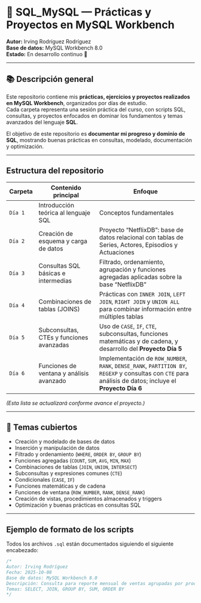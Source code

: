# 💾 SQL_MySQL — Prácticas y Proyectos en MySQL Workbench

**Autor:** Irving Rodríguez Rodríguez  
**Base de datos:** MySQL Workbench 8.0  
**Estado:** En desarrollo continuo 🚀  

---

## 📚 Descripción general

Este repositorio contiene mis **prácticas, ejercicios y proyectos realizados en MySQL Workbench**, organizados por días de estudio.  
Cada carpeta representa una sesión práctica del curso, con scripts SQL, consultas, y proyectos enfocados en dominar los fundamentos y temas avanzados del lenguaje **SQL**.

El objetivo de este repositorio es **documentar mi progreso y dominio de SQL**, mostrando buenas prácticas en consultas, modelado, documentación y optimización.

---

## Estructura del repositorio

| Carpeta | Contenido principal | Enfoque |
|----------|----------------------|----------|
| `Día 1` | Introducción teórica al lenguaje SQL | Conceptos fundamentales |
| `Día 2` | Creación de esquema y carga de datos | Proyecto “NetflixDB”: base de datos relacional con tablas de Series, Actores, Episodios y Actuaciones |
| `Día 3` | Consultas SQL básicas e intermedias | Filtrado, ordenamiento, agrupación y funciones agregadas aplicadas sobre la base “NetflixDB” |
| `Día 4` | Combinaciones de tablas (JOINS) | Prácticas con `INNER JOIN`, `LEFT JOIN`, `RIGHT JOIN` y `UNION ALL` para combinar información entre múltiples tablas |
| `Día 5` | Subconsultas, CTEs y funciones avanzadas | Uso de `CASE`, `IF`, `CTE`, subconsultas, funciones matemáticas y de cadena, y desarrollo del **Proyecto Día 5** |
| `Día 6` | Funciones de ventana y análisis avanzado | Implementación de `ROW_NUMBER`, `RANK`, `DENSE_RANK`, `PARTITION BY`, `REGEXP` y consultas con `CTE` para análisis de datos; incluye el **Proyecto Día 6** |




*(Esta lista se actualizará conforme avance el proyecto.)*

---

## 🧠 Temas cubiertos

- Creación y modelado de bases de datos  
- Inserción y manipulación de datos  
- Filtrado y ordenamiento (`WHERE`, `ORDER BY`, `GROUP BY`)  
- Funciones agregadas (`COUNT`, `SUM`, `AVG`, `MIN`, `MAX`)  
- Combinaciones de tablas (`JOIN`, `UNION`, `INTERSECT`)  
- Subconsultas y expresiones comunes (`CTE`)  
- Condicionales (`CASE`, `IF`)  
- Funciones matemáticas y de cadena  
- Funciones de ventana (`ROW_NUMBER`, `RANK`, `DENSE_RANK`)  
- Creación de vistas, procedimientos almacenados y triggers  
- Optimización y buenas prácticas en consultas SQL  

---

## Ejemplo de formato de los scripts

Todos los archivos `.sql` están documentados siguiendo el siguiente encabezado:

```sql
/*
Autor: Irving Rodríguez
Fecha: 2025-10-08
Base de datos: MySQL Workbench 8.0
Descripción: Consulta para reporte mensual de ventas agrupadas por producto.
Temas: SELECT, JOIN, GROUP BY, SUM, ORDER BY
*/

